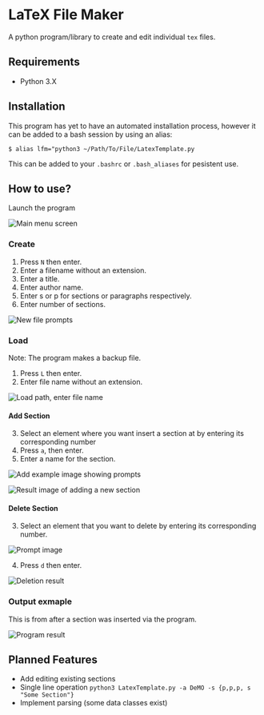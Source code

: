 # LaTeX File Maker
A python program/library to create and edit individual `tex` files.

## Requirements
- Python 3.X

## Installation
This program has yet to have an automated installation process,
however it can be added to a bash session by using an alias:
```
$ alias lfm="python3 ~/Path/To/File/LatexTemplate.py 
```

This can be added to your `.bashrc` or `.bash_aliases` for pesistent use.
## How to use?
Launch the program

![Main menu screen](img/menu.png)

### Create
1. Press `N` then enter.
2. Enter a filename without an extension.
3. Enter a title.
4. Enter author name.
5. Enter s or p for sections or paragraphs respectively.
6. Enter number of sections.


![New file prompts](img/create.png)

### Load
Note: The program makes a backup file.
1. Press `L` then enter.
2. Enter file name without an extension.


![Load path, enter file name](img/load1.png)

#### Add Section
3. Select an element where you want insert a
section at by entering its corresponding number
4. Press `a`, then enter.
5. Enter a name for the section.


![Add example image showing prompts](img/add2.png)

![Result image of adding a new section](img/addresult.png)

#### Delete Section
3. Select an element that you want to delete by entering its corresponding number.


![Prompt image](img/delete1.png)

4. Press `d` then enter.

![Deletion result](img/deleteresult.png)

### Output exmaple
This is from after a section was inserted via the program.

![Program result](img/result.png)

## Planned Features
- Add editing existing sections
- Single line operation `python3 LatexTemplate.py -a DeMO -s {p,p,p, s "Some Section"}`
- Implement parsing (some data classes exist)
